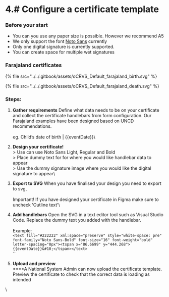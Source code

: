 # 4.# Configure a certificate template





### Before your start

* You can you use any paper size is possible. However we recommend A5
* We only support the font [Noto Sans](https://fonts.google.com/noto/specimen/Noto+Sans) currently
* Only one digital signature is currently supported.
* You can create space for multiple wet signatures

### Farajaland certificates

{% file src="../../.gitbook/assets/oCRVS_Default_farajaland_birth.svg" %}

{% file src="../../.gitbook/assets/oCRVS_Default_farajaland_death.svg" %}

### Steps:

1. **Gather requirements** Define what data needs to be on your certificate and collect the certificate handlebars from form configuration. Our Farajaland examples have been designed based on UNCD recommendations.\
   \
   eg. Child’s date of birth | \{{eventDate\}}\

2. &#x20;**Design your certificate!** \
   \> Use can use Noto Sans Light, Regular and Bold\
   \> Place dummy text for for where you would like handlebar data to appear\
   \> Use the dummy signature image where you would like the digital signature to appear\

3. **Export to SVG** When you have finalised your design you need to export to svg,\
   \
   Important! If you have designed your certificate in Figma make sure to uncheck 'Outline text'\

4. **Add handlebars** Open the SVG in a text editor tool such as Visual Studio Code. Replace the dummy text you added with the handlebar.\
   \
   Example: \
   `<text fill="#222222" xml:space="preserve" style="white-space: pre" font-family="Noto Sans-Bold" font-size="16" font-weight="bold" letter-spacing="0px"><tspan x="86.6699" y="444.268">{{eventDate}}&#10;</tspan></text>`\
   ``
5. **Upload and preview**\
   ****A National System Admin can now upload the certificate template. Preview the certificate to check that the correct data is loading as intended

\
